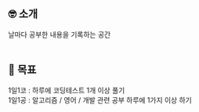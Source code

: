 ## 🤓 소개
날마다 공부한 내용을 기록하는 공간
<br><br>
## 🎯 목표
1일1코 : 하루에 코딩테스트 1개 이상 풀기
<br>
1일1공 : 알고리즘 / 영어 / 개발 관련 공부 하루에 1가지 이상 하기
